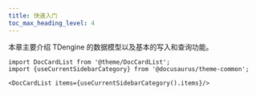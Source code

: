 ```yaml
---
title: 快速入门
toc_max_heading_level: 4
---
```


本章主要介绍 TDengine 的数据模型以及基本的写入和查询功能。

```mdx-code-block
import DocCardList from '@theme/DocCardList';
import {useCurrentSidebarCategory} from '@docusaurus/theme-common';

<DocCardList items={useCurrentSidebarCategory().items}/>
```